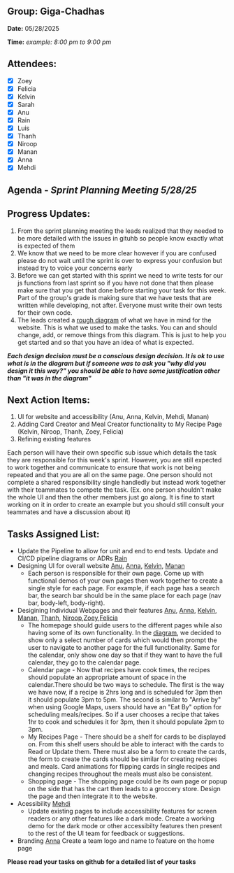 ## **Group:** Giga-Chadhas

**Date:** 05/28/2025

**Time:** *example: 8:00 pm to 9:00 pm*


## **Attendees:**
- [x] Zoey
- [x] Felicia
- [x] Kelvin
- [x] Sarah
- [x] Anu
- [x] Rain
- [x] Luis
- [x] Thanh
- [x] Niroop
- [x] Manan
- [x] Anna
- [x] Mehdi

## **Agenda** - *Sprint Planning Meeting 5/28/25*

## **Progress Updates:**
1. From the sprint planning meeting the leads realized that they needed to be more detailed with the issues in gituhb so people know exactly what is expected of them
2. We know that we need to be more clear however if you are confused please do not wait until the sprint is over to express your confusion but instead try to voice your concerns early
3. Before we can get started with this sprint we need to write tests for our js functions from last sprint so if you have not done that then please make sure that you get that done before starting your task for this week. Part of the group's grade is making sure that we have tests that are written while developing, not after. Everyone must write their own tests for their own code.
4. The leads created a [rough diagram](https://drive.google.com/file/d/16CFLxn8YM5qhOOcw9hQl8_cJA94sFeK6/view?usp=sharing) of what we have in mind for the website. This is what we used to make the tasks. You can and should change, add, or remove things from this diagram. This is just to help you get started and so that you have an idea of what is expected.

***Each design decision must be a conscious design decision. It is ok to use what is in the diagram but if someone was to ask you "why did you design it this way?" you should be able to have some justification other than "it was in the diagram"***

## **Next Action Items:**
1. UI for website and accessibility (Anu, Anna, Kelvin, Mehdi, Manan) 
2. Adding Card Creator and Meal Creator functionality to My Recipe Page (Kelvin, Niroop, Thanh, Zoey, Felicia)
3. Refining existing features

 Each person will have their own specific sub issue which details the task they are responsible for this week's sprint. However, you are still expected to work together and communicate to ensure that work is not being repeated and that you are all on the same page. One person should not complete a shared responsibility single handledly but instead work together with their teammates to compete the task. (Ex. one person shouldn't make the whole UI and then the other members just go along. It is fine to start working on it in order to create an example but you should still consult your teammates and have a discussion about it)



## **Tasks Assigned List:**
- Update the Pipeline to allow for unit and end to end tests. Update and CI/CD pipeline diagrams or ADRs [Rain]()
- Designing UI for overall website [Anu](), [Anna](), [Kelvin](), [Manan]()
  - Each person is responsible for their own page. Come up with functional demos of your own pages then work together to create a single style for each page. For example, if each page has a search bar, the search bar should be in the same place for each page (nav bar, body-left, body-right).
- Desigining Individual Webpages and their features [Anu](), [Anna](), [Kelvin](), [Manan](), [Thanh](), [Niroop](),[Zoey](),[Felicia]()
  - The homepage should guide users to the different pages while also having some of its own functionality. In the [diagram](https://drive.google.com/file/d/16CFLxn8YM5qhOOcw9hQl8_cJA94sFeK6/view?usp=sharing), we decided to show only a select number of cards which would then prompt the user to navigate to another page for the full functionality. Same for the calendar, only show one day so that if they want to have the full calendar, they go to the calendar page.
  - Calendar page - Now that recipes have cook times, the recipes should populate an appropriate amount of space in the calendar.There should be two ways to schedule. The first is the way we have now, if a recipe is 2hrs long and is scheduled for 3pm then it should populate 3pm to 5pm. The second is similar to "Arrive by" when using Google Maps, users should have an "Eat By" option for scheduling meals/recipes. So if a user chooses a recipe that takes 1hr to cook and schedules it for 3pm, then it should populate 2pm to 3pm. 
  - My Recipes Page - There should be a shelf for cards to be displayed on. From this shelf users should be able to interact with the cards to Read or Update them. There must also be a form to create the cards, the form to create the cards should be similar for creating recipes and meals. Card animations for flipping cards in single recipes and changing recipes throughout the meals must also be consistent. 
  - Shopping page - The shopping page could be its own page or popup on the side that has the cart then leads to a groccery store. Design the page and then integrate it to the website.
- Acessibility [Mehdi]()
  - Update existing pages to include accessibility features for screen readers or any other features like a dark mode. Create a working demo for the dark mode or other accessibilty features then present to the rest of the UI team for feedback or suggestions.
- Branding [Anna]() Create a team logo and name to feature on the home page


**Please read your tasks on github for a detailed list of your tasks**
